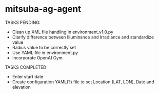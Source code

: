 # mitsuba-ag-agent

TASKS PENDING:
- Clean up XML file handling in environment_v1.0.py
- Clarify difference between Illuminance and Irradiance and standardize value
- Radius value to be correctly set
- Use YAML file in environment.py
- Incorporate OpenAI Gym

TASKS COMPLETED
- Enter start date
- Create configuration YAML(?) file to set Location (LAT, LON), Date and elevation